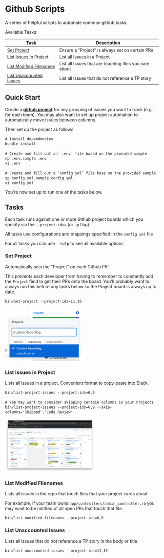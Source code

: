 # Github Scripts

A series of helpful scripts to automate common github tasks.

Available Tasks:

| Task | Description |
| ------------- | ------------- |
| [Set Project](#task-set-project) | Ensure a "Project" is always set on certain PRs |
| [List Issues in Project](#task-list-project-issues) | List all Issues in a Project |
| [List Modified Filenames](task-list-modified-filenames) | List all Issues that are touching files you care about |
| [List Unaccounted Issues](task-list-unaccounted-issues) | List all Issues that do not reference a TP story |


## <a name="quick-start"></a> Quick Start

Create a [**github project**](https://help.github.com/en/github/managing-your-work-on-github/creating-a-project-board) for any grouping of issues you want to track (e.g. for each team). You may also want to set up project automation to automatically move issues between columns.

Then set up the project as follows:

```
# Install dependencies
bundle install

# Create and fill out an `.env` file based on the provided sample
cp .env.sample .env
vi .env

# Create and fill out a `config.yml` file base on the provided sample
cp config.yml.sample config.yml
vi config.yml
```

You're now set up to run one of the tasks below.

## <a name="tasks"></a> Tasks

Each task runs against one or more Github project boards which you specify via the `--project-ids=` (or `-p` flag).

All tasks use configurations and mappings specified in the `config.yml` file

For all tasks you can use `--help` to see all available options


### <a name="task-set-project"></a> Set Project

Automatically sets the "Project" on each Github PR!

This prevents each developer from having to remember to constantly add the `Project` field to get their PRs onto the board.
You'll probably want to always run this before any tasks below so the Project board is always up to date.

```
bin/set-project --project-ids=11,16
```

<p>
  <img src="meta/project-menu.png" height="175" />
</p>


### <a name="task-list-project-issues"></a> List Issues in Project

Lists all issues in a project. Convenient format to copy-paste into Slack.

```
bin/list-project-issues --project-ids=6,9

# You may want to consider skipping certain columns in your Projects
bin/list-project-issues --project-ids=6,9 --skip-columns="Shipped","Code Review"
```

<p>
  <img src="meta/project-board.png" height="175" />
</p>

### <a name="task-list-modified-filenames"></a> List Modified Filenames

Lists all issues in the repo that touch files that your project cares about.

For example, if your team owns `app/controllers/admin_controller.rb` you may want to be notified of all open PRs that touch that file.

```
bin/list-modified-filenames --project-ids=6,9
```

### <a name="task-unaccounted-issues"></a> List Unaccounted Issues

Lists all issues that do not reference a TP story in the body or title.

```
bin/list-unaccounted-issues --project-ids=11,15
```
